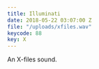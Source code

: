 ```yaml
---
title: Illuminati
date: 2018-05-22 03:07:00 Z
file: "/uploads/xfiles.wav"
keycode: 88
key: X
---
```


An X-files sound.
